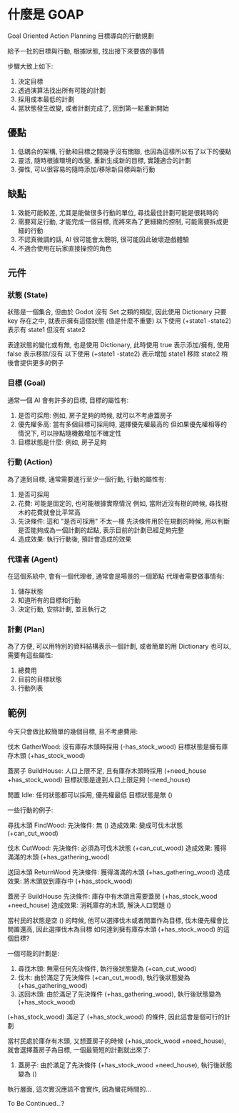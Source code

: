 # 什麼是 GOAP

Goal Oriented Action Planning
目標導向的行動規劃

給予一批的目標與行動, 根據狀態, 找出接下來要做的事情

步驟大致上如下:

1. 決定目標
2. 透過演算法找出所有可能的計劃
3. 採用成本最低的計劃
4. 當狀態發生改變, 或者計劃完成了, 回到第一點重新開始

## 優點

1. 低耦合的架構, 行動和目標之間幾乎沒有關聯, 也因為這樣所以有了以下的優點
2. 靈活, 隨時根據環境的改變, 重新生成新的目標, 實踐適合的計劃
3. 彈性, 可以很容易的隨時添加/移除新目標與新行動

## 缺點

1. 效能可能較差, 尤其是能做很多行動的單位, 尋找最佳計劃可能是很耗時的
2. 需要寫足行動, 才能完成一個目標, 而將來為了更細緻的控制, 可能需要拆成更細的行動
3. 不認真微調的話, AI 很可能會太聰明, 很可能因此破壞遊戲體驗
4. 不適合使用在玩家直接操控的角色

## 元件

### 狀態 (State)

狀態是一個集合, 但由於 Godot 沒有 Set 之類的類型, 因此使用 Dictionary
只要 key 存在之中, 就表示擁有這個狀態 (值是什麼不重要)
以下使用 (+state1 -state2) 表示有 state1 但沒有 state2

表達狀態的變化或有無, 也是使用 Dictionary, 此時使用 true 表示添加/擁有, 使用 false 表示移除/沒有
以下使用 (+state1 -state2) 表示增加 state1 移除 state2
稍後會提供更多的例子

### 目標 (Goal)

通常一個 AI 會有許多的目標, 目標的屬性有:

1. 是否可採用: 例如, 房子足夠的時候, 就可以不考慮蓋房子
2. 優先權多高: 當有多個目標可採用時, 選擇優先權最高的
   但如果優先權相等的情況下, 可以摻點隨機數增加不確定性
3. 目標狀態是什麼: 例如, 房子足夠

### 行動 (Action)

為了達到目標, 通常需要進行至少一個行動, 行動的屬性有:

1. 是否可採用
2. 花費: 可能是固定的, 也可能根據實際情況
   例如, 當附近沒有樹的時候, 尋找樹木的花費就會比平常高
3. 先決條件: 這和 "是否可採用" 不太一樣
   先決條件用於在規劃的時候, 用以判斷是否能夠成為一個計劃的起點, 表示目前的計劃已經足夠完整
4. 造成效果: 執行行動後, 預計會造成的效果

### 代理者 (Agent)

在這個系統中, 會有一個代理者, 通常會是場景的一個節點
代理者需要做事情有:

1. 儲存狀態
2. 知道所有的目標和行動
3. 決定行動, 安排計劃, 並且執行之

### 計劃 (Plan)

為了方便, 可以用特別的資料結構表示一個計劃, 或者簡單的用 Dictionary 也可以, 需要有這些屬性:

1. 總費用
2. 目前的目標狀態
3. 行動列表

## 範例

今天只會做比較簡單的幾個目標, 且不考慮費用:

伐木 GatherWood:
沒有庫存木頭時採用 (-has_stock_wood)
目標狀態是擁有庫存木頭 (+has_stock_wood)

蓋房子 BuildHouse:
人口上限不足, 且有庫存木頭時採用 (+need_house +has_stock_wood)
目標狀態是達到人口上限足夠 (-need_house)

閒置 Idle:
任何狀態都可以採用, 優先權最低
目標狀態是無 ()

一些行動的例子:

尋找木頭 FindWood:
先決條件: 無 ()
造成效果: 變成可伐木狀態 (+can_cut_wood)

伐木 CutWood:
先決條件: 必須為可伐木狀態 (+can_cut_wood)
造成效果: 獲得滿滿的木頭 (+has_gathering_wood)

送回木頭 ReturnWood
先決條件: 獲得滿滿的木頭 (+has_gathering_wood)
造成效果: 將木頭放到庫存中 (+has_stock_wood)

蓋房子 BuildHouse
先決條件: 庫存中有木頭且需要蓋房 (+has_stock_wood +need_house)
造成效果: 消耗庫存的木頭, 解決人口問題 ()

當村民的狀態是空 () 的時候, 他可以選擇伐木或者閒置作為目標, 伐木優先權會比閒置還高, 因此選擇伐木為目標
如何達到擁有庫存木頭 (+has_stock_wood) 的這個目標?

一個可能的計劃是:

1. 尋找木頭: 無需任何先決條件, 執行後狀態變為 (+can_cut_wood)
2. 伐木: 由於滿足了先決條件 (+can_cut_wood), 執行後狀態變為 (+has_gathering_wood)
3. 送回木頭: 由於滿足了先決條件 (+has_gathering_wood), 執行後狀態變為 (+has_stock_wood)

(+has_stock_wood) 滿足了 (+has_stock_wood) 的條件, 因此這會是個可行的計劃

當村民處於庫存有木頭, 又想蓋房子的時候 (+has_stock_wood +need_house), 就會選擇蓋房子為目標,
一個最簡短的計劃就出來了:

1. 蓋房子: 由於滿足了先決條件 (+has_stock_wood +need_house), 執行後狀態變為 ()

執行層面, 這次實況應該不會實作, 因為蠻花時間的...

To Be Continued...?

